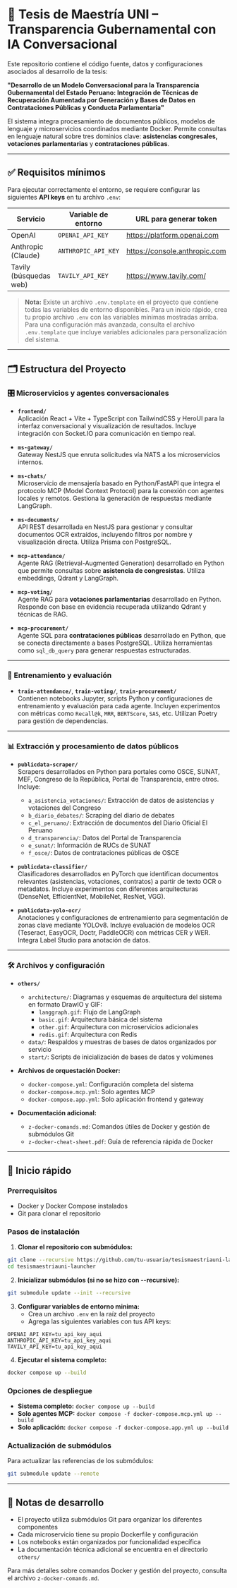 # 🧠 Tesis de Maestría UNI – Transparencia Gubernamental con IA Conversacional

Este repositorio contiene el código fuente, datos y configuraciones asociados al desarrollo de la tesis:

**"Desarrollo de un Modelo Conversacional para la Transparencia Gubernamental del Estado Peruano: Integración de Técnicas de Recuperación Aumentada por Generación y Bases de Datos en Contrataciones Públicas y Conducta Parlamentaria"**

El sistema integra procesamiento de documentos públicos, modelos de lenguaje y microservicios coordinados mediante Docker. Permite consultas en lenguaje natural sobre tres dominios clave: **asistencias congresales, votaciones parlamentarias** y **contrataciones públicas**.

---

## ✅ Requisitos mínimos

Para ejecutar correctamente el entorno, se requiere configurar las siguientes **API keys** en tu archivo `.env`:

| Servicio               | Variable de entorno | URL para generar token        |
| ---------------------- | ------------------- | ----------------------------- |
| OpenAI                 | `OPENAI_API_KEY`    | https://platform.openai.com   |
| Anthropic (Claude)     | `ANTHROPIC_API_KEY` | https://console.anthropic.com |
| Tavily (búsquedas web) | `TAVILY_API_KEY`    | https://www.tavily.com/       |

> **Nota:** Existe un archivo `.env.template` en el proyecto que contiene todas las variables de entorno disponibles. Para un inicio rápido, crea tu propio archivo `.env` con las variables mínimas mostradas arriba. Para una configuración más avanzada, consulta el archivo `.env.template` que incluye variables adicionales para personalización del sistema.

---

## 🗂️ Estructura del Proyecto

### 🎛️ Microservicios y agentes conversacionales

- **`frontend/`**  
  Aplicación React + Vite + TypeScript con TailwindCSS y HeroUI para la interfaz conversacional y visualización de resultados. Incluye integración con Socket.IO para comunicación en tiempo real.

- **`ms-gateway/`**  
  Gateway NestJS que enruta solicitudes vía NATS a los microservicios internos.

- **`ms-chats/`**  
  Microservicio de mensajería basado en Python/FastAPI que integra el protocolo MCP (Model Context Protocol) para la conexión con agentes locales y remotos. Gestiona la generación de respuestas mediante LangGraph.

- **`ms-documents/`**  
  API REST desarrollada en NestJS para gestionar y consultar documentos OCR extraídos, incluyendo filtros por nombre y visualización directa. Utiliza Prisma con PostgreSQL.

- **`mcp-attendance/`**  
  Agente RAG (Retrieval-Augmented Generation) desarrollado en Python que permite consultas sobre **asistencia de congresistas**. Utiliza embeddings, Qdrant y LangGraph.

- **`mcp-voting/`**  
  Agente RAG para **votaciones parlamentarias** desarrollado en Python. Responde con base en evidencia recuperada utilizando Qdrant y técnicas de RAG.

- **`mcp-procurement/`**  
  Agente SQL para **contrataciones públicas** desarrollado en Python, que se conecta directamente a bases PostgreSQL. Utiliza herramientas como `sql_db_query` para generar respuestas estructuradas.

---

### 🧪 Entrenamiento y evaluación

- **`train-attendance/`**, **`train-voting/`**, **`train-procurement/`**  
  Contienen notebooks Jupyter, scripts Python y configuraciones de entrenamiento y evaluación para cada agente. Incluyen experimentos con métricas como `Recall@k`, `MRR`, `BERTScore`, `SAS`, etc. Utilizan Poetry para gestión de dependencias.

---

### 📊 Extracción y procesamiento de datos públicos

- **`publicdata-scraper/`**  
  Scrapers desarrollados en Python para portales como OSCE, SUNAT, MEF, Congreso de la República, Portal de Transparencia, entre otros. Incluye:

  - `a_asistencia_votaciones/`: Extracción de datos de asistencias y votaciones del Congreso
  - `b_diario_debates/`: Scraping del diario de debates
  - `c_el_peruano/`: Extracción de documentos del Diario Oficial El Peruano
  - `d_transparencia/`: Datos del Portal de Transparencia
  - `e_sunat/`: Información de RUCs de SUNAT
  - `f_osce/`: Datos de contrataciones públicas de OSCE

- **`publicdata-classifier/`**  
  Clasificadores desarrollados en PyTorch que identifican documentos relevantes (asistencias, votaciones, contratos) a partir de texto OCR o metadatos. Incluye experimentos con diferentes arquitecturas (DenseNet, EfficientNet, MobileNet, ResNet, VGG).

- **`publicdata-yolo-ocr/`**  
  Anotaciones y configuraciones de entrenamiento para segmentación de zonas clave mediante YOLOv8. Incluye evaluación de modelos OCR (Teseract, EasyOCR, Doctr, PaddleOCR) con métricas CER y WER. Integra Label Studio para anotación de datos.

---

### 🛠️ Archivos y configuración

- **`others/`**

  - `architecture/`: Diagramas y esquemas de arquitectura del sistema en formato DrawIO y GIF:
    - `langgraph.gif`: Flujo de LangGraph
    - `basic.gif`: Arquitectura básica del sistema
    - `other.gif`: Arquitectura con microservicios adicionales
    - `redis.gif`: Arquitectura con Redis
  - `data/`: Respaldos y muestras de bases de datos organizados por servicio
  - `start/`: Scripts de inicialización de bases de datos y volúmenes

- **Archivos de orquestación Docker:**

  - `docker-compose.yml`: Configuración completa del sistema
  - `docker-compose.mcp.yml`: Solo agentes MCP
  - `docker-compose.app.yml`: Solo aplicación frontend y gateway

- **Documentación adicional:**
  - `z-docker-comands.md`: Comandos útiles de Docker y gestión de submódulos Git
  - `z-docker-cheat-sheet.pdf`: Guía de referencia rápida de Docker

---

## 🚀 Inicio rápido

### Prerrequisitos

- Docker y Docker Compose instalados
- Git para clonar el repositorio

### Pasos de instalación

1. **Clonar el repositorio con submódulos:**

```bash
git clone --recursive https://github.com/tu-usuario/tesismaestriauni-launcher.git
cd tesismaestriauni-launcher
```

2. **Inicializar submódulos (si no se hizo con --recursive):**

```bash
git submodule update --init --recursive
```

3. **Configurar variables de entorno minima:**
   - Crea un archivo `.env` en la raíz del proyecto
   - Agrega las siguientes variables con tus API keys:

```env
OPENAI_API_KEY=tu_api_key_aqui
ANTHROPIC_API_KEY=tu_api_key_aqui
TAVILY_API_KEY=tu_api_key_aqui
```

4. **Ejecutar el sistema completo:**

```bash
docker compose up --build
```

### Opciones de despliegue

- **Sistema completo:** `docker compose up --build`
- **Solo agentes MCP:** `docker compose -f docker-compose.mcp.yml up --build`
- **Solo aplicación:** `docker compose -f docker-compose.app.yml up --build`

### Actualización de submódulos

Para actualizar las referencias de los submódulos:

```bash
git submodule update --remote
```

---

## 📝 Notas de desarrollo

- El proyecto utiliza submódulos Git para organizar los diferentes componentes
- Cada microservicio tiene su propio Dockerfile y configuración
- Los notebooks están organizados por funcionalidad específica
- La documentación técnica adicional se encuentra en el directorio `others/`

Para más detalles sobre comandos Docker y gestión del proyecto, consulta el archivo `z-docker-comands.md`.
